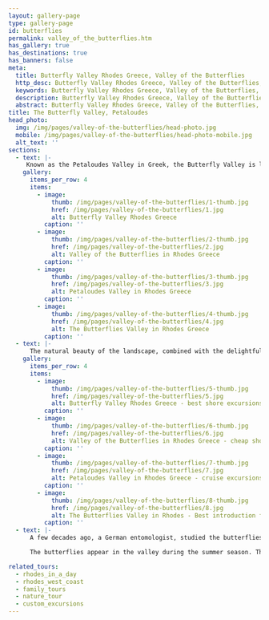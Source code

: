 ```yaml
---
layout: gallery-page
type: gallery-page
id: butterflies
permalink: valley_of_the_butterflies.htm
has_gallery: true
has_destinations: true
has_banners: false
meta:
  title: Butterfly Valley Rhodes Greece, Valley of the Butterflies
  http_desc: Butterfly Valley Rhodes Greece, Valley of the Butterflies, Rhodes Butterfly Excursion, Petaloudes
  keywords: Butterfly Valley Rhodes Greece, Valley of the Butterflies, Rhodes Butterfly Excursion, Petaloudes
  description: Butterfly Valley Rhodes Greece, Valley of the Butterflies, Rhodes Butterfly Excursion, Petaloudes
  abstract: Butterfly Valley Rhodes Greece, Valley of the Butterflies, Rhodes Butterfly Excursion, Petaloudes
title: The Butterfly Valley, Petaloudes
head_photo:
  img: /img/pages/valley-of-the-butterflies/head-photo.jpg
  mobile: /img/pages/valley-of-the-butterflies/head-photo-mobile.jpg
  alt_text: ''
sections:
  - text: |-
     Known as the Petaloudes Valley in Greek, the Butterfly Valley is located on the western side of Rhodes. What makes it special is that it is home to a diverse range of species of Jersey Tiger moths. Every year, colorful moths and butterflies cover the land from mid-June to mid-September. They are attracted to the region due to highly humid weather conditions. The Oriental Sweetgum trees in the valley give off a faint, distinctive scent that attracts moths and butterflies, creating an exceptional biotope.
    gallery:
      items_per_row: 4
      items:
        - image:
            thumb: /img/pages/valley-of-the-butterflies/1-thumb.jpg
            href: /img/pages/valley-of-the-butterflies/1.jpg
            alt: Butterfly Valley Rhodes Greece
          caption: ''
        - image:
            thumb: /img/pages/valley-of-the-butterflies/2-thumb.jpg
            href: /img/pages/valley-of-the-butterflies/2.jpg
            alt: Valley of the Butterflies in Rhodes Greece
          caption: ''
        - image:
            thumb: /img/pages/valley-of-the-butterflies/3-thumb.jpg
            href: /img/pages/valley-of-the-butterflies/3.jpg
            alt: Petaloudes Valley in Rhodes Greece
          caption: ''
        - image:
            thumb: /img/pages/valley-of-the-butterflies/4-thumb.jpg
            href: /img/pages/valley-of-the-butterflies/4.jpg
            alt: The Butterflies Valley in Rhodes Greece
          caption: ''
  - text: |-
      The natural beauty of the landscape, combined with the delightful presence of thousands of butterflies, brings in hordes of local and foreign tourists to the valley every summer. Unfortunately, the population of butterflies is depleting progressively since they don’t have a stomach and can’t feed to gain energy. When disturbed due to human activities, they fly more frequently, which causes excessive energy loss. This is one of the leading reasons behind the decreasing population of butterflies in the region.
    gallery:
      items_per_row: 4
      items:
        - image:
            thumb: /img/pages/valley-of-the-butterflies/5-thumb.jpg
            href: /img/pages/valley-of-the-butterflies/5.jpg
            alt: Butterfly Valley Rhodes Greece - best shore excursions in Greek islands
          caption: ''
        - image:
            thumb: /img/pages/valley-of-the-butterflies/6-thumb.jpg
            href: /img/pages/valley-of-the-butterflies/6.jpg
            alt: Valley of the Butterflies in Rhodes Greece - cheap shore excursions in Rhodes Greece
          caption: ''
        - image:
            thumb: /img/pages/valley-of-the-butterflies/7-thumb.jpg
            href: /img/pages/valley-of-the-butterflies/7.jpg
            alt: Petaloudes Valley in Rhodes Greece - cruise excursions in Mediterranean Sea
          caption: ''
        - image:
            thumb: /img/pages/valley-of-the-butterflies/8-thumb.jpg
            href: /img/pages/valley-of-the-butterflies/8.jpg
            alt: The Butterflies Valley in Rhodes - Best introduction for first time visitors 
          caption: ''
  - text: |-
      A few decades ago, a German entomologist, studied the butterflies that emerge in the Butterfly Valley during June and September. This particular species of butterflies is called Callimorpha Qudripunctaria Himalaiensis. The remarkable name befits the species since it was first discovered in the great mountains of Himalayas. These butterflies are abundantly found in Australia, Brazil, Peru, California, and many other places where the native plants include the Liquidambar Orientalis trees.

      The butterflies appear in the valley during the summer season. They mate, lay eggs on the island, and fly off in September once the temperature starts to change. The eggs produce larva in April. By the next month, the larvae transform into chrysalises. The transformation finally completes in early June as chrysalises transform into adult butterflies. As the temperature starts to rise, these beautiful butterflies leave their locale and travel through the night to reach the valley. The moderately cool temperature of the valley and its surrounding areas, coupled with the sweet scent of raisins, is the reason behind this mass migration.               

related_tours:
  - rhodes_in_a_day
  - rhodes_west_coast
  - family_tours
  - nature_tour
  - custom_excursions
---
```


